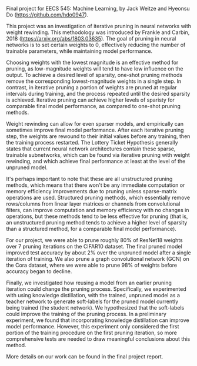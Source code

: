 Final project for EECS 545: Machine Learning, by Jack Weitze and Hyeonsu Do (https://github.com/hdo0947).

This project was an investigation of iterative pruning in neural networks with weight rewinding. This methodology was introduced by Frankle and Carbin, 2018 (https://arxiv.org/abs/1803.03635).
The goal of pruning in neural networks is to set certain weights to 0, effectively reducing the number of trainable parameters, while maintaining model performance.

Choosing weights with the lowest magnitude is an effective method for pruning, as low-magnitude weights will tend to have low influence on the output. To achieve a desired level of sparsity,
one-shot pruning methods remove the corresponding lowest-magnitude weights in a single step. In contrast, in iterative pruning a portion of weights are pruned at regular intervals during training, and
the process repeated until the desired sparsity is achieved. Iterative pruning can achieve higher levels of sparisty for comparable final model performance, as compared to one-shot pruning methods.

Weight rewinding can allow for even sparser models, and empirically can sometimes improve final model performance. After each iterative pruning step, the weights are rewound to their initial values before
any training, then the training process restarted. The Lottery Ticket Hypothesis generally states that current neural network architectures contain these sparse, trainable subnetworks, which can be found via
iterative pruning with weight rewinding, and which achieve final performance at least at the level of the unpruned model. 

It's perhaps important to note that these are all unstructured pruning methods, which means that there won't be any immediate computation or memory efficiency improvements due to pruning unless sparse-matrix operations are used. Structured pruning methods, which essentially remove rows/columns from linear layer matrices or channels from convolutional filters, can improve computation and memory efficiency with no changes in operations, but these methods tend to be less effective for pruning (that is, an unstructured pruning method tends to achieve a higher level of sparsity than a structured method, for a comparable final model performance).

For our project, we were able to prune roughly 80% of ResNet18 weights over 7 pruning iterations on the CIFAR10 dataset. The final pruned model improved test accuracy by about 2% over the unpruned model
after a single iteration of training. We also prune a graph convolutional network (GCN) on the Cora dataset, where we were able to prune 98% of weights before accuracy began to decline.

Finally, we investigated how reusing a model from an earlier pruning iteration could change the pruning process. Specifically, we experimented with using knowledge distillation, with the trained, unpruned model 
as a teacher network to generate soft-labels for the pruned model currently being trained (the student network). We hypothesized that the soft-labels could improve the training of the pruning process. In a preliminary
experiment, we found that incorporating knowledge distillation can improve model performance. However, this experiment only considered the first portion of the training procedure on the first pruning iteration, so more comprehensive tests are needed to draw meaningful conclusions about this method.

More details on our work can be found in the final project report.